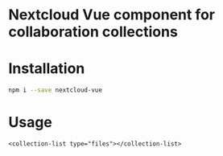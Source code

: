# Nextcloud Vue component for collaboration collections

# Installation

```sh
npm i --save nextcloud-vue
```

# Usage

```
<collection-list type="files"></collection-list>
```
